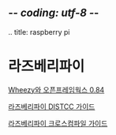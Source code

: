 ## -*- coding: utf-8 -*-
.. title: raspberry pi

라즈베리파이
============

[Wheezy와 오픈프레임웍스 0.84](../raspberry-pi-getting-started-wheezy/)

[라즈베리파이 DISTCC 가이드](../raspberry-pi-distcc-guide/)

[라즈베리파이 크로스컴파일 가이드](../raspberry-pi-cross-compiling-guide-wheezy/)
